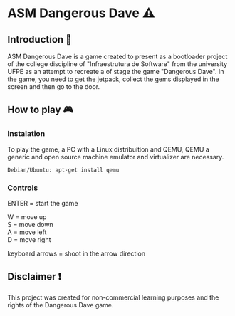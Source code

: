 # ASM Dangerous Dave :warning:

## Introduction 📖

ASM Dangerous Dave is a game created to present as a bootloader project of the college discipline of "Infraestrutura de Software" from the university UFPE as an attempt to recreate a of stage the game "Dangerous Dave".
In the game, you need to get the jetpack, collect the gems displayed in the screen and then go to the door.

## How to play 🎮

### Instalation

To play the game, a PC with a Linux distribuition and QEMU, QEMU a generic and open source machine emulator and virtualizer are necessary.

```
Debian/Ubuntu: apt-get install qemu
```

### Controls

ENTER = start the game

W = move up  
S = move down  
A = move left  
D = move right

keyboard arrows = shoot in the arrow direction

## Disclaimer ❗

This project was created for non-commercial learning purposes and the rights of the Dangerous Dave game.

